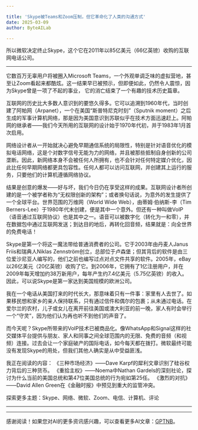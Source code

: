 ```yaml
---

title: 'Skype被Teams和Zoom压制，但它革命化了人类的沟通方式'
date: 2025-03-09
author: ByteAILab

---
```


所以微软决定终止Skype，这个它在2011年以85亿美元（66亿英镑）收购的互联网电话公司。

---
它数百万无辜用户将被圈入Microsoft Teams，一个外观单调乏味的虚拟营地，甚至让Zoom看起来都酷炫。这一结果早已被预示，但即便如此，仍然令人震惊，因为Skype曾是一项了不起的事业， 它的消亡结束了一个有趣的技术历史篇章。

互联网的历史比大多数人意识到的要悠久得多。它可以追溯到1960年代，当时创建了阿帕网（Arpanet），一个在美国“斯普特尼克时刻”（Sputnik moment）之后生成的军事计算机网络，那是因为美国意识到苏联似乎在技术方面迅速赶上。阿帕网的继承者——我们今天所用的互联网的设计始于1970年代初，并于1983年1月首次启用。

网络设计者从一开始就决心避免早期通信系统的局限性，特别是针对语音优化的模拟电话网络，这是个对数字信号无能为力的网络，并且被那些抵制自身创新的公司垄断。因此，新网络本身不会被任何人所拥有，也不会针对任何特定媒介优化，因此比任何早期网络都更具包容性。任何人都可以访问互联网，并创建其上运行的服务，只要他们的计算机遵循网络协议。

结果是创意的爆发——好与坏，我们今日仍在享受这样的成果。互联网设计者所创建的是一个被学者称为“无权限创新的架构”；或者换句话说，为意外的发生提供了一个全球平台。世界范围的万维网（World Wide Web），由蒂姆·伯纳斯-李（Tim Berners-Lee）于1980年代末创建，便是其中一个意外。但还有一种叫做VoIP（语音通过互联网协议）也是其中之一。语音可以被数字化（转化为一和零），并在数据包中通过互联网发送；到达目的地后，再转化回音频，结果就是：向全世界的免费电话！

Skype是第一个将这一魔法带给普通消费者的公司。它于2003年由丹麦人Janus Friis和瑞典人Niklas Zennström创立，总部位于卢森堡；但其背后的软件是由三位爱沙尼亚人编写的，他们之前也编写过点对点文件共享的软件。2005年，eBay以26亿美元（20亿英镑）收购了它。到2006年，它拥有了1亿注册用户，并在2009年每天增加约38万新用户，每年产生约7.4亿美元（5.75亿英镑）的收入。因此，可以说Skype是第一家达到美国规模的欧洲公司。

我在一个电话从美国打来的时代长大，那意味着只有一件事：家里有人去世了。如果移民想和家乡的亲人保持联系，只有通过信件和偶尔的包裹；从未通过电话。在爱尔兰的农村，儿子或女儿在离开前往美国或澳大利亚的前一晚，家人有时会举行一个“守灵”，因为他们认为再也听不到他们的声音了。

而今天呢？Skype所带来的VoIP技术已被商品化。像WhatsApp和Signal这样的社交媒体平台提供与朋友、家人和同事之间全球范围内的无限、免费的音频（和视频）连接。过去会让一个家庭破产的国际电话，如今每天都在拨打。微软最终可能没有发现Skype的用处，但我们其他人确实是从中受益匪浅。

我正在阅读的内容：
《三种市场经济》——Dave Karpf的犀利文章识别了硅谷权力背后的三种货币。
《重拾主权》——Noema中Nathan Gardels的深刻社论，探讨为什么当前的美国总统和第47位美国总统的行为宛如第25任。
《激烈的对抗》——David Allen Green在《金融时报》中预见到重大的监管冲突。 

探索更多主题：Skype、网络、微软、Zoom、电信、计算机、评论

---
---
感谢阅读！如果您对AI的更多资讯感兴趣，可以查看更多AI文章：[GPTNB](https://gptnb.com)。